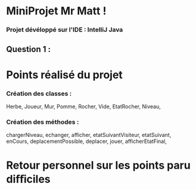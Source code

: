 # MiniProjet Mr Matt !

### Projet dévéloppé sur l'IDE : IntelliJ Java 

## Question 1 :


# Points réalisé du projet

### Création des classes : 
Herbe, Joueur, Mur, Pomme, Rocher, 
Vide, EtatRocher, Niveau,

### Création des méthodes :

chargerNiveau, echanger, afficher,
etatSuivantVisiteur, etatSuivant,
enCours, deplacementPossible, deplacer,
jouer, afficherEtatFinal,

# Retour  personnel  sur  les  points paru diﬀiciles




